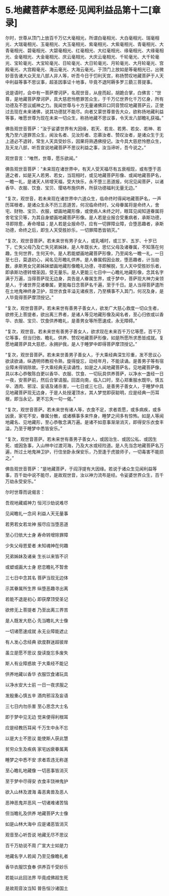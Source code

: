 # 5.地藏菩萨本愿经·见闻利益品第十二\[章录\]

尔时，世尊从顶门上放百千万亿大毫相光，所谓白毫相光、大白毫相光、瑞毫相光、大瑞毫相光、玉毫相光、大玉毫相光、紫毫相光、大紫毫相光、青毫相光、大青毫相光、碧毫相光、大碧毫相光、红毫相光、大红毫相光、缘毫相光、大缘毫相光、金毫相光、大金毫相光、庆云毫相光、大庆云毫相光、千轮毫光、大千轮毫光、宝轮毫光、大宝轮毫光、日轮毫光、大日轮毫光、月轮毫光、大月轮毫光、宫殿毫光、大宫殿毫光、海云毫光、大海云毫光。于顶门上放如是等毫相光已，出微妙音告诸大众天龙八部人非人等，听吾今日于忉利天宫，称扬赞叹地藏菩萨于人天中利益等事不思议事，超圣因事证十地事，毕竟不退阿耨多罗三藐三菩提事。

说是语时，会中有一菩萨摩诃萨，名观世音，从座而起，胡跪合掌，白佛言：“世尊，是地藏菩萨摩诃萨，具大慈悲怜愍罪苦众生，于千万亿世界化千万亿身，所有功德及不思议威神之力。我闻世尊与十方无量诸佛异口同音赞叹地藏菩萨云，正使过去现在未来诸佛，说其功德犹不能尽。向者又蒙世尊普告大众，欲称扬地藏利益等事，唯愿世尊为现在未来一切众生，称扬地藏不思议事，令天龙八部瞻礼获福。”

佛告观世音菩萨：“汝于娑婆世界有大因缘，若天、若龙、若男、若女、若神、若鬼乃至六道罪苦众生，闻汝名者、见汝形者、恋慕汝者、赞叹汝者，是诸众生于无上道必不退转，常生人天具受妙乐，因果将熟遇佛授记。汝今具大慈悲怜愍众生，及天龙八部，听吾宣说地藏菩萨不思议利益之事，汝当谛听，吾今说之。”

观世音言：“唯然，世尊，愿乐欲闻。”

佛告观世音菩萨：“未来现在诸世界中，有天人受天福尽有五衰相现，或有堕于恶道之者，如是天人若男、若女，当现相时，或见地藏菩萨形像、或闻地藏菩萨名，一瞻一礼，是诸天人转增天福，受大快乐，永不堕三恶道报，何况见闻菩萨，以诸香华、衣服、饮食、宝贝、璎珞布施供养，所获功德福利无量无边。”

“复次，观世音，若未来现在诸世界中六道众生，临命终时得闻地藏菩萨名，一声历耳根者，是诸众生永不历三恶道苦，何况临命终时，父母眷属将是命终人，舍宅、财物、宝贝、衣服，塑画地藏形像，或使病人未终之时，眼耳见闻知道眷属将舍宅宝贝等，为其自身塑画地藏菩萨形像。是人若是业报合受重病者，承斯功德，寻即除愈，寿命增益；是人若是业报命尽，应有一切罪障业障，合堕恶趣者，承斯功德，命终之后，即生人天受胜妙乐，一切罪障悉皆销灭。”

“复次，观世音菩萨。若未来世有男子女人，或乳哺时，或三岁、五岁、十岁已下，亡失父母乃及亡失兄弟姊妹，是人年既长大，思忆父母及诸眷属，不知落在何趣，生何世界，生何天中。是人若能塑画地藏菩萨形像，乃至闻名一瞻一礼，一日至七日，莫退初心，闻名见形瞻礼供养。是人眷属假因业故，堕恶趣者，计当劫数，承斯男女兄弟姊妹塑画地藏形像瞻礼功德，寻即解脱，生人天中受胜妙乐者，即承斯功德转增圣因，受无量乐。是人更能三七日中一心瞻礼地藏形像，念其名字满于万遍，当得菩萨现无边身，具告是人眷属生界，或于梦中，菩萨现大神力亲领是人，于诸世界见诸眷属，更能每日念菩萨名千遍，至于千日。是人当得菩萨遣所在土地鬼神终身卫护，现世衣食丰溢无诸疾苦，乃至横事不入其门，何况及身，是人毕竟得菩萨摩顶授记。”

“复次，观世音菩萨。若未来世有善男子善女人，欲发广大慈心救度一切众生者，欲修无上菩提者，欲出离三界者，是诸人等见地藏形像及闻名者，至心归依或以香华、衣服、宝贝、饮食供养瞻礼，是善男女等所愿速成，永无障碍。”

“复次，观世音。若未来世有善男子善女人，欲求现在未来百千万亿等愿，百千万亿等事，但当归依、瞻礼、供养、赞叹地藏菩萨形像，如是所愿所求悉皆成就。复愿地藏菩萨具大慈悲，永拥护我，是人于睡梦中即得菩萨摩顶授记。”

“复次，观世音菩萨。若未来世善男子善女人，于大乘经典深生珍重，发不思议心欲读欲诵，纵遇明师教视令熟，旋得旋忘，动经年月，不能读诵。是善男子等有宿业障未得销除故。于大乘经典无读诵性，如是之人闻地藏菩萨名，见地藏菩萨像，具以本心恭敬陈白更以香华、衣服、饮食、一切玩具供养菩萨，以净水一盏经一日一夜，安菩萨前，然后合掌请服。回首向南，临入口时，至心郑重服水既毕。慎五辛、酒肉、邪淫、妄语及诸杀害，一七日或三七日。是善男子善女人，于睡梦中具见地藏菩萨现无边身，于是人处授灌顶水，其人梦觉即获聪明，应是经典一历耳根，即当永记，更不忘失一句一偈。”

“复次，观世音菩萨。若未来世有诸人等，衣食不足，求者乖愿，或多病疾，或多凶衰，家宅不安，眷属分散，或诸横事多来忤身，睡梦之间多有惊怖。如是人等闻地藏名、见地藏形，至心恭敬念满万遍。是诸不如意事渐渐消灭，即得安乐衣食丰溢，乃至于睡梦中悉皆安乐。”

“复次，观世音菩萨。若未来世有善男子善女人，或因治生、或因公私、或因生死、或因急事，入山林中过渡河海，乃及大水或经险道。是人先当念地藏菩萨名万遍，所过土地鬼神卫护，行住坐卧永保安乐，乃至逢于虎狼师子，一切毒害不能损之。”

佛告观世音菩萨：“是地藏菩萨，于阎浮提有大因缘。若说于诸众生见闻利益等事，百千劫中说不能尽，是故观世音，汝以神力流布是经。令娑婆世界众生，百千万劫永受安乐。”

尔时世尊而说偈言：

吾观地藏威神力 恒河沙劫说难尽

见闻瞻礼一念间 利益人天无量事

若男若女若龙神 报尽应当堕恶道

至心归依大士身 寿命转增除罪障

少失父母恩爱者 未知魂神在何趣

兄弟姊妹及诸亲 生长以来皆不识

或塑或画大士身 悲恋瞻礼不暂舍

三七日中念其名 菩萨当现无边体

示其眷属所生界 纵堕恶趣寻出离

若能不退是初心 即获摩顶受圣记

欲修无上菩提者 乃至出离三界苦

是人既发大悲心 先当瞻礼大士像

一切诸愿速成就 永无业障能遮止

有人发心念经典 欲度群迷超彼岸

虽立是愿不思议 旋读旋忘多废失

斯人有业障惑故 于大乘经不能记

供养地藏以香华 衣服饮食诸玩具

以净水安大士前 一日一夜求服之

发殷重心慎五辛 酒肉邪淫及妄语

三七日内勿杀害 至心思念大士名

即于梦中见无边 觉来便得利根耳

应是经教历耳闻 千万生中永不忘

以是大士不思议 能使斯人获此慧

贫穷众生及疾病 家宅凶衰眷属离

睡梦之中悉不安 求者乖违无称遂

至心瞻礼地藏像 一切恶事皆消灭

至于梦中尽得安 衣食丰饶神鬼护

欲入山林及渡海 毒恶禽兽及恶人

恶神恶鬼并恶风 一切诸难诸苦恼

但当瞻礼及供养 地藏菩萨大士像

如是山林大海中 应是诸恶皆消灭

观音至心听吾说 地藏无尽不思议

百千万劫说不周 广宣大士如是力

地藏名字人若闻 乃至见像瞻礼者

香华衣服饮食奉 供养百千受妙乐

若能以此回法界 毕竟成佛超生死

是故观音汝当知 普告恒沙诸国土

